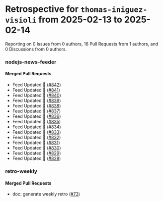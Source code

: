 # Retrospective for `thomas-iniguez-visioli` from 2025-02-13 to 2025-02-14

Reporting on 0 Issues from 0 authors, 16 Pull Requests from 1 authors, and 0 Discussions from 0 authors.


### nodejs-news-feeder

#### Merged Pull Requests

- Feed Updated 🍿 ([#842](https://github.com/thomas-iniguez-visioli/nodejs-news-feeder/pull/842))
- Feed Updated 🍿 ([#841](https://github.com/thomas-iniguez-visioli/nodejs-news-feeder/pull/841))
- Feed Updated 🍿 ([#840](https://github.com/thomas-iniguez-visioli/nodejs-news-feeder/pull/840))
- Feed Updated 🍿 ([#839](https://github.com/thomas-iniguez-visioli/nodejs-news-feeder/pull/839))
- Feed Updated 🍿 ([#838](https://github.com/thomas-iniguez-visioli/nodejs-news-feeder/pull/838))
- Feed Updated 🍿 ([#837](https://github.com/thomas-iniguez-visioli/nodejs-news-feeder/pull/837))
- Feed Updated 🍿 ([#836](https://github.com/thomas-iniguez-visioli/nodejs-news-feeder/pull/836))
- Feed Updated 🍿 ([#835](https://github.com/thomas-iniguez-visioli/nodejs-news-feeder/pull/835))
- Feed Updated 🍿 ([#834](https://github.com/thomas-iniguez-visioli/nodejs-news-feeder/pull/834))
- Feed Updated 🍿 ([#833](https://github.com/thomas-iniguez-visioli/nodejs-news-feeder/pull/833))
- Feed Updated 🍿 ([#832](https://github.com/thomas-iniguez-visioli/nodejs-news-feeder/pull/832))
- Feed Updated 🍿 ([#831](https://github.com/thomas-iniguez-visioli/nodejs-news-feeder/pull/831))
- Feed Updated 🍿 ([#830](https://github.com/thomas-iniguez-visioli/nodejs-news-feeder/pull/830))
- Feed Updated 🍿 ([#829](https://github.com/thomas-iniguez-visioli/nodejs-news-feeder/pull/829))
- Feed Updated 🍿 ([#828](https://github.com/thomas-iniguez-visioli/nodejs-news-feeder/pull/828))

### retro-weekly

#### Merged Pull Requests

- doc: generate weekly retro ([#73](https://github.com/thomas-iniguez-visioli/retro-weekly/pull/73))